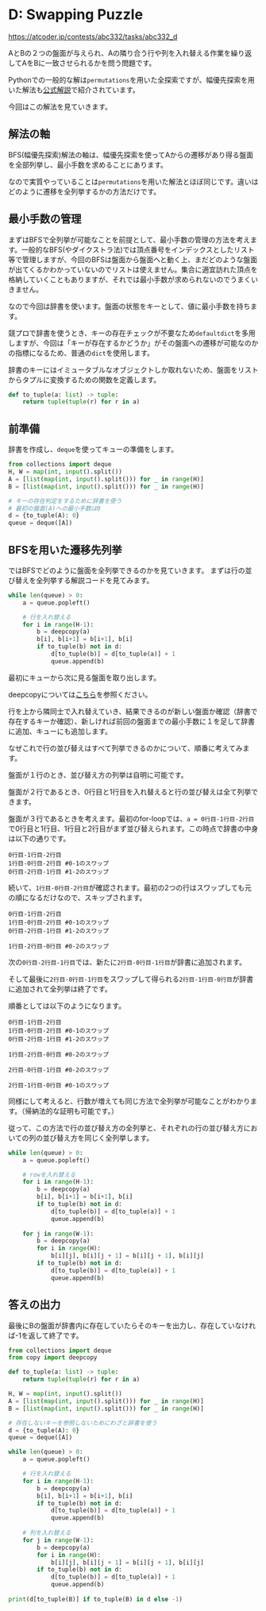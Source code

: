 # D: Swapping Puzzle 

https://atcoder.jp/contests/abc332/tasks/abc332_d

AとBの２つの盤面が与えられ、Aの隣り合う行や列を入れ替える作業を繰り返してAをBに一致させられるかを問う問題です。

Pythonでの一般的な解は`permutations`を用いた全探索ですが、幅優先探索を用いた解法も[公式解説](https://atcoder.jp/contests/abc332/editorial/7922)で紹介されています。

今回はこの解法を見ていきます。


## 解法の軸

BFS(幅優先探索)解法の軸は、幅優先探索を使ってAからの遷移があり得る盤面を全部列挙し、最小手数を求めることにあります。

なので実質やっていることは`permutations`を用いた解法とほぼ同じです。違いはどのように遷移を全列挙するかの方法だけです。

## 最小手数の管理

まずはBFSで全列挙が可能なことを前提として、最小手数の管理の方法を考えます。一般的なBFS(やダイクストラ法)では頂点番号をインデックスとしたリスト等で管理しますが、今回のBFSは盤面から盤面へと動く上、まだどのような盤面が出てくるかわかっていないのでリストは使えません。集合に適宜訪れた頂点を格納していくこともありますが、それでは最小手数が求められないのでうまくいきません。

なので今回は辞書を使います。盤面の状態をキーとして、値に最小手数を持ちます。

競プロで辞書を使うとき、キーの存在チェックが不要なため`defaultdict`を多用しますが、今回は「キーが存在するかどうか」がその盤面への遷移が可能なのかの指標になるため、普通の`dict`を使用します。

辞書のキーにはイミュータブルなオブジェクトしか取れないため、盤面をリストからタプルに変換するための関数を定義します。

```python
def to_tuple(a: list) -> tuple:
    return tuple(tuple(r) for r in a)
```

## 前準備

辞書を作成し、`deque`を使ってキューの準備をします。

```python
from collections import deque 
H, W = map(int, input().split())
A = [list(map(int, input().split())) for _ in range(H)]
B = [list(map(int, input().split())) for _ in range(H)]

# キーの存在判定をするために辞書を使う
# 最初の盤面(A)への最小手数は0
d = {to_tuple(A): 0}
queue = deque([A])
```


## BFSを用いた遷移先列挙

ではBFSでどのように盤面を全列挙できるのかを見ていきます。
まずは行の並び替えを全列挙する解説コードを見てみます。

```python
while len(queue) > 0:
    a = queue.popleft()

    # 行を入れ替える
    for i in range(H-1):
        b = deepcopy(a)
        b[i], b[i+1] = b[i+1], b[i]
        if to_tuple(b) not in d:
            d[to_tuple(b)] = d[to_tuple(a)] + 1
            queue.append(b)
```

最初にキューから次に見る盤面を取り出します。

deepcopyについては[こちら](https://qiita.com/Kaz_K/items/a3d619b9e670e689b6db)を参照ください。


行を上から隣同士で入れ替えていき、結果できるのが新しい盤面か確認（辞書で存在するキーか確認）、新しければ前回の盤面までの最小手数に１を足して辞書に追加、キューにも追加します。

なぜこれで行の並び替えはすべて列挙できるのかについて、順番に考えてみます。

盤面が１行のとき、並び替え方の列挙は自明に可能です。

盤面が２行であるとき、0行目と1行目を入れ替えると行の並び替えは全て列挙できます。

盤面が３行であるときを考えます。最初のfor-loopでは、```a = 0行目-1行目-2行目```で0行目と1行目、1行目と2行目がまず並び替えられます。この時点で辞書の中身は以下の通りです。

```
0行目-1行目-2行目
1行目-0行目-2行目 #0-1のスワップ
0行目-2行目-1行目 #1-2のスワップ
```

続いて、```1行目-0行目-2行目```が確認されます。最初の2つの行はスワップしても元の順になるだけなので、スキップされます。

```
0行目-1行目-2行目
1行目-0行目-2行目 #0-1のスワップ
0行目-2行目-1行目 #1-2のスワップ

1行目-2行目-0行目 #0-2のスワップ
```

次の```0行目-2行目-1行目```では、新たに```2行目-0行目-1行目```が辞書に追加されます。

そして最後に```2行目-0行目-1行目```をスワップして得られる```2行目-1行目-0行目```が辞書に追加されて全列挙は終了です。

順番としては以下のようになります。

```
0行目-1行目-2行目
1行目-0行目-2行目 #0-1のスワップ
0行目-2行目-1行目 #1-2のスワップ

1行目-2行目-0行目 #0-2のスワップ

2行目-0行目-1行目 #0-2のスワップ

2行目-1行目-0行目 #0-1のスワップ
```

同様にして考えると、行数が増えても同じ方法で全列挙が可能なことがわかります。（帰納法的な証明も可能です。）

従って、この方法で行の並び替え方の全列挙と、それぞれの行の並び替え方においての列の並び替え方を同じく全列挙します。

```python
while len(queue) > 0:
    a = queue.popleft()

    # rowを入れ替える
    for i in range(H-1):
        b = deepcopy(a)
        b[i], b[i+1] = b[i+1], b[i]
        if to_tuple(b) not in d:
            d[to_tuple(b)] = d[to_tuple(a)] + 1
            queue.append(b)
    
    for j in range(W-1):
        b = deepcopy(a)
        for i in range(H):
            b[i][j], b[i][j + 1] = b[i][j + 1], b[i][j]
        if to_tuple(b) not in d:
            d[to_tuple(b)] = d[to_tuple(a)] + 1
            queue.append(b)
```
## 答えの出力

最後にBの盤面が辞書内に存在していたらそのキーを出力し、存在していなければ-1を返して終了です。

```python
from collections import deque
from copy import deepcopy 

def to_tuple(a: list) -> tuple:
    return tuple(tuple(r) for r in a)

H, W = map(int, input().split())
A = [list(map(int, input().split())) for _ in range(H)]
B = [list(map(int, input().split())) for _ in range(H)]

# 存在しないキーを参照しないためにわざと辞書を使う
d = {to_tuple(A): 0}
queue = deque([A])

while len(queue) > 0:
    a = queue.popleft()

    # 行を入れ替える
    for i in range(H-1):
        b = deepcopy(a)
        b[i], b[i+1] = b[i+1], b[i]
        if to_tuple(b) not in d:
            d[to_tuple(b)] = d[to_tuple(a)] + 1
            queue.append(b)
    
    # 列を入れ替える
    for j in range(W-1):
        b = deepcopy(a)
        for i in range(H):
            b[i][j], b[i][j + 1] = b[i][j + 1], b[i][j]
        if to_tuple(b) not in d:
            d[to_tuple(b)] = d[to_tuple(a)] + 1
            queue.append(b)
            
print(d[to_tuple(B)] if to_tuple(B) in d else -1)

```